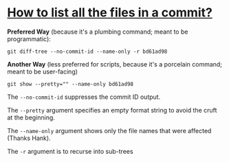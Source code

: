 # [How to list all the files in a commit?](https://stackoverflow.com/questions/424071/how-to-list-all-the-files-in-a-commit)

**Preferred Way** (because it's a plumbing command; meant to be programmatic):

```
git diff-tree --no-commit-id --name-only -r bd61ad98
```

**Another Way** (less preferred for scripts, because it's a porcelain command; meant to be user-facing)

```
git show --pretty="" --name-only bd61ad98
```

The `--no-commit-id` suppresses the commit ID output.

The `--pretty` argument specifies an empty format string to avoid the cruft at the beginning.

The `--name-only` argument shows only the file names that were affected (Thanks Hank).

The `-r` argument is to recurse into sub-trees

```